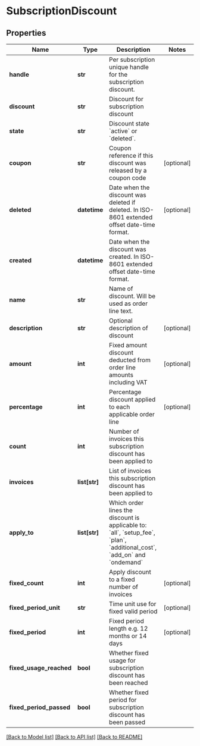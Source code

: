# SubscriptionDiscount

## Properties
Name | Type | Description | Notes
------------ | ------------- | ------------- | -------------
**handle** | **str** | Per subscription unique handle for the subscription discount. | 
**discount** | **str** | Discount for subscription discount | 
**state** | **str** | Discount state &#x60;active&#x60; or &#x60;deleted&#x60;. | 
**coupon** | **str** | Coupon reference if this discount was released by a coupon code | [optional] 
**deleted** | **datetime** | Date when the discount was deleted if deleted. In ISO-8601 extended offset date-time format. | [optional] 
**created** | **datetime** | Date when the discount was created. In ISO-8601 extended offset date-time format. | 
**name** | **str** | Name of discount. Will be used as order line text. | 
**description** | **str** | Optional description of discount | [optional] 
**amount** | **int** | Fixed amount discount deducted from order line amounts including VAT | [optional] 
**percentage** | **int** | Percentage discount applied to each applicable order line | [optional] 
**count** | **int** | Number of invoices this subscription discount has been applied to | 
**invoices** | **list[str]** | List of invoices this subscription discount has been applied to | 
**apply_to** | **list[str]** | Which order lines the discount is applicable to: &#x60;all&#x60;, &#x60;setup_fee&#x60;, &#x60;plan&#x60;, &#x60;additional_cost&#x60;, &#x60;add_on&#x60; and &#x60;ondemand&#x60; | 
**fixed_count** | **int** | Apply discount to a fixed number of invoices | [optional] 
**fixed_period_unit** | **str** | Time unit use for fixed valid period | [optional] 
**fixed_period** | **int** | Fixed period length e.g. 12 months or 14 days | [optional] 
**fixed_usage_reached** | **bool** | Whether fixed usage for subscription discount has been reached | 
**fixed_period_passed** | **bool** | Whether fixed period for subscription discount has been passed | 

[[Back to Model list]](../README.md#documentation-for-models) [[Back to API list]](../README.md#documentation-for-api-endpoints) [[Back to README]](../README.md)


